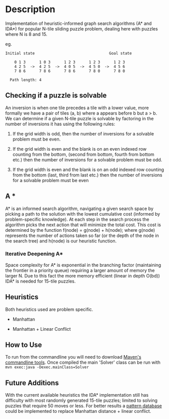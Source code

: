 # Description
Implementation of heuristic-informed graph search algorithms (A* and IDA*) for popular 
N-tile sliding puzzle problem, dealing here with puzzles where N is 8 and 15.

eg.

```
Initial state                                 Goal state

    0 1 3      1 0 3      1 2 3      1 2 3      1 2 3
    4 2 5  ->  4 2 5  ->  4 0 5  ->  4 5 0  ->  4 5 6
    7 8 6      7 8 6      7 8 6      7 8 0      7 8 0	   
  
  Path length: 4 
```

## Checking if a puzzle is solvable

An inversion is when one tile precedes a tile with a lower value, 
more formally we have a pair of tiles (a, b) where a appears
before b but a > b. We can determine if a given N-tile puzzle is solvable by factoring
in the number of inversions it has using the following rules:

1. If the grid width is odd, then the number of inversions for a solvable problem must be even. 

2. If the grid width is even and the blank is on an even indexed row counting from the bottom, 
(second from bottom, fourth from bottom etc.) then the number of inversions for a solvable problem must be odd. 

3. If the grid width is even and the blank is on an odd indexed row counting from the bottom 
(last, third from last etc.) then the number of inversions for a solvable problem must be even

## A *

A* is an informed search algorithm, navigating a given search
space by picking a path to the solution with the lowest cumulative cost 
(informed by problem-specific knowledge). At each step in the search process 
the algorithm picks the next action that will minimize the total cost. 
This cost is determined by the function f(node) = g(node) + h(node); where g(node) 
represents the number of actions taken so far (or the depth of the node in 
the search tree) and h(node) is our heuristic function.  

### Iterative Deepening A*

Space complexity for A* is exponential in the branching factor 
(maintaining the frontier in a priority queue) requiring a
larger amount of memory the larger N. Due to this fact the more
memory efficient (linear in depth O(bd)) IDA* is needed for 15-tile puzzles.

## Heuristics
Both heuristics used are problem specific.

* Manhattan

* Manhattan + Linear Conflict 

## How to Use
To run from the commandline you will need to download
[Maven's commandline tools](https://www.baeldung.com/install-maven-on-windows-linux-mac).
Once compiled the main 'Solver' class can be run with `mvn exec:java -Dexec.mainClass=Solver`

## Future Additions
With the current available heuristics the IDA* implementation
still has difficulty with most randomly generated 15-tile puzzles; 
limited to solving puzzles that require 50 moves or less. For better results
a [pattern database](https://algorithmsinsight.wordpress.com/graph-theory-2/a-star-in-general/implementing-a-star-to-solve-n-puzzle/)
could be implemented to replace Manhattan distance + linear conflict.
